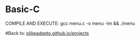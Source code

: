 # Basic-C
COMPILE AND EXECUTE: gcc menu.c -o menu -lm && ./menu

#Back to: [plikeadepto.github.io/projects](https://plikeadepto.github.io/projects/)
